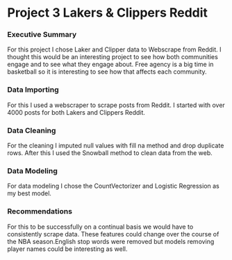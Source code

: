 # Project 3 Lakers & Clippers Reddit




### Executive Summary
For this project I chose Laker and Clipper data to Webscrape from Reddit. I thought this would be an interesting project to see how both communities engage and to see what they engage about. Free agency is a big time in basketball so it is interesting to see how that affects each community.



### Data Importing
For this I used a webscraper to scrape posts from Reddit. I started with over 4000 posts for both Lakers and Clippers Reddit.



### Data Cleaning
For the cleaning I imputed null values with fill na method and drop duplicate rows. After this I used the Snowball method to clean data from the web.


### Data Modeling
For data modeling I chose the CountVectorizer and Logistic Regression as my best model.


### Recommendations
For this to be successfully on a continual basis we would have to consistently scrape data. These features could change over the course of the NBA season.English stop words were removed but models removing player names could be interesting as well.


